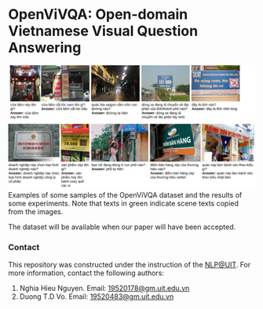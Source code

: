 OpenViVQA: Open-domain Vietnamese Visual Question Answering
=====

![examples](data_examples.png)
Examples of some samples of the OpenViVQA dataset and the results of some experiments. Note that texts in green indicate scene texts copied from the images.

The dataset will be available when our paper will have been accepted.

### Contact

This repository was constructed under the instruction of the [NLP@UIT](https://nlp.uit.edu.vn/). For more information, contact the following authors:
1. Nghia Hieu Nguyen. Email: 19520178@gm.uit.edu.vn
2. Duong T.D Vo. Email: 19520483@gm.uit.edu.vn
